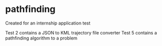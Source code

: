 # pathfinding
Created for an internship application test

Test 2 contains a JSON to KML trajectory file converter
Test 5 contains a pathfinding algorithm to a problem
